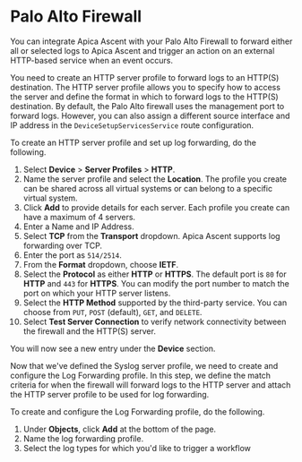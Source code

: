 # Palo Alto Firewall

You can integrate Apica Ascent with your Palo Alto Firewall to forward either all or selected logs to Apica Ascent and trigger an action on an external HTTP-based service when an event occurs.

You need to create an HTTP server profile to forward logs to an HTTP(S) destination. The HTTP server profile allows you to specify how to access the server and define the format in which to forward logs to the HTTP(S) destination. By default, the Palo Alto firewall uses the management port to forward logs. However, you can also assign a different source interface and IP address in the `DeviceSetupServicesService` route configuration.

To create an HTTP server profile and set up log forwarding, do the following.

1. Select **Device** > **Server Profiles** > **HTTP**.
2. Name the server profile and select the **Location**. The profile you create can be shared across all virtual systems or can belong to a specific virtual system.
3. Click **Add** to provide details for each server. Each profile you create can have a maximum of 4 servers.
4. Enter a Name and IP Address.
5. Select **TCP** from the **Transport** dropdown. Apica Ascent supports log forwarding over TCP.
6. Enter the port as `514/2514`.
7. From the **Format** dropdown, choose **IETF**.
8. Select the **Protocol** as either **HTTP** or **HTTPS**. The default port is `80` for **HTTP** and `443` for **HTTPS**. You can modify the port number to match the port on which your HTTP server listens.
9. Select the **HTTP Method** supported by the third-party service. You can choose from `PUT`, `POST` (default), `GET`, and `DELETE`.
10. Select **Test Server Connection** to verify network connectivity between the firewall and the HTTP(S) server.

You will now see a new entry under the **Device** section.

Now that we've defined the Syslog server profile, we need to create and configure the Log Forwarding profile. In this step, we define the match criteria for when the firewall will forward logs to the HTTP server and attach the HTTP server profile to be used for log forwarding.

To create and configure the Log Forwarding profile, do the following.

1. Under **Objects**, click **Add** at the bottom of the page.
2. Name the log forwarding profile.
3. Select the log types for which you'd like to trigger a workflow
